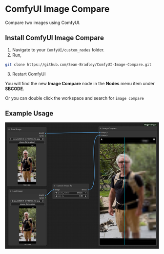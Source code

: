 # ComfyUI Image Compare

Compare two images using ComfyUI.

## Install ComfyUI Image Compare

<!-- Install the custom node **ComfyUI Image Compare** using the manager, or you can use your command/terminal prompt. -->

1. Navigate to your `ComfyUI/custom_nodes` folder.
2. Run,

```bash
git clone https://github.com/Sean-Bradley/ComfyUI-Image-Compare.git
```

3. Restart ComfyUI

You will find the new **Image Compare** node in the **Nodes** menu item under **SBCODE**.

Or you can double click the workspace and search for `image compare`

## Example Usage

![](example-usage.jpg)
